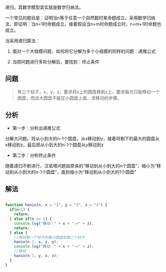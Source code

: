 

递归，其数学模型其实就是数学归纳法。

一个常见的题目是：证明当n等于任意一个自然数时某命题成立。采用数学归纳法，即证明：当n=1时命题成立，接着假设当n=m时命题成立时，n=m+1时命题也成立。

当采用递归算法：

1. 面对一个大规模问题，如何将它分解为多个小规模的同样的问题：递推公式

2. 当把问题进行多轮分解后，要找到：终止条件



## 问题

> 有三个柱子，x，y，z，要求将x上的圆盘移到z上，要求每次只能移动一个圆盘，而且大圆盘不能在小圆盘上面，求移动的步骤。

## 分析

- 第一步：分析出递推公式

分解大问题。将从小到大的n-1个圆盘，从x移动到y，接着将剩下的最大的圆盘从x移动到z，最后把从小到大的n-1个圆盘从y移动到z

- 第二步：分析终止条件

随着递归不断进行，汉诺塔问题由原来的“移动到从小到大的n个圆盘”，缩小为“移动到从小到大的n-1个圆盘”，直到缩小为“移动到从小到大的1个圆盘”





## 解法


```javascript

function hanio(n, x = "1", y = "2", z = "3") {
  if(n<1) {
    return;
  } else if(n == 1) {
    console.log("移动：" + x + "->" + z);
    return;
  } else {
    //移动第一个柱子的最小圆盘到第二个柱子
    hanio(n-1, x, z, y);
    console.log("移动：" + x + "->" + z);
    //移动
    hanio(n-1, y, x, z);
  }
}


```
